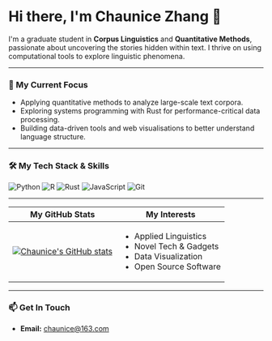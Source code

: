 # Hi there, I'm Chaunice Zhang 👋

I'm a graduate student in **Corpus Linguistics** and **Quantitative Methods**, passionate about uncovering the stories hidden within text. I thrive on using computational tools to explore linguistic phenomena.

---

### 🚀 My Current Focus

* Applying quantitative methods to analyze large-scale text corpora.
* Exploring systems programming with Rust for performance-critical data processing.
* Building data-driven tools and web visualisations to better understand language structure.

---

### 🛠️ My Tech Stack & Skills

![Python](https://img.shields.io/badge/Python-3776AB?style=for-the-badge&logo=python&logoColor=white)
![R](https://img.shields.io/badge/R-276DC3?style=for-the-badge&logo=r&logoColor=white)
![Rust](https://img.shields.io/badge/rust-%23000000.svg?style=for-the-badge&logo=rust&logoColor=white)
![JavaScript](https://img.shields.io/badge/JavaScript-F7DF1E?style=for-the-badge&logo=javascript&logoColor=black)
![Git](https://img.shields.io/badge/git-%23F05033.svg?style=for-the-badge&logo=git&logoColor=white)

---

| My GitHub Stats                                                                                                    | My Interests                                                                                                                                                                                                                                                                                                 |
| ---------------------------------------------------------------------------------------------------------------------- | ---------------------------------------------------------------------------------------------------------------------------------------------------------------------------------------------------------------------------------------------------------------------------------------------------------------- |
| [![Chaunice's GitHub stats](https://github-readme-stats.vercel.app/api?username=chaunice&show_icons=true&theme=radical)](https://github.com/anuraghazra/github-readme-stats) | <ul><li>Applied Linguistics</li><li>Novel Tech & Gadgets</li><li>Data Visualization</li><li>Open Source Software</li></ul> |

---

### 📫 Get In Touch

* **Email:** [chaunice@163.com](mailto:chaunice@163.com)
